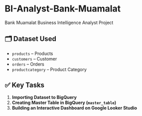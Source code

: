 # BI-Analyst-Bank-Muamalat
Bank Muamalat Business Intelligence Analyst Project

## 🗂️ Dataset Used

- `products` – Products
- `customers` – Customer
- `orders` – Orders
- `productcategory` – Product Category

## ✅ Key Tasks

1. **Importing Dataset to BigQuery**
2. **Creating Master Table in BigQuery (`master_table`)**
3. **Building an Interactive Dashboard on Google Looker Studio**
